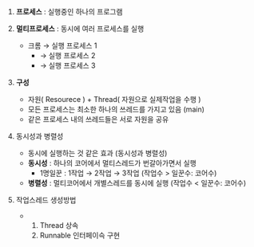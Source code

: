1. **프로세스** : 실행중인 하나의 프로그램
2. **멀티프로세스** : 동시에 여러 프로세스를 실행
   - 크롬 → 실행 프로세스 1
     -  → 실행 프로세스 2
       - → 실행 프로세스 3
3. **구성**
   - 자원( Resourece ) + Thread( 자원으로 실제작업을 수행 )
   - 모든 프로세스는 최소한 하나의 쓰레드를 가지고 있음 (main)
   - 같은 프로세스 내의 쓰레드들은 서로 자원을 공유
4. 동시성과 병렬성
   - 동시에 실행하는 것 같은 효과 (동시성과 병렬성)
   - **동시성** : 하나의 코어에서 멀티스레드가 번갈아가면서 실행
     - 1명일꾼 : 1작업 → 2작업 → 3작업 (작업수 > 일꾼수: 코어수)
   - **병렬성** : 멀티코어에서 개별스레드를 동시에 실행 (작업수 < 일꾼수: 코어수)
  
5. 작업스레드 생성방법
   - 1) Thread 상속
     2) Runnable 인터페이슥 구현
